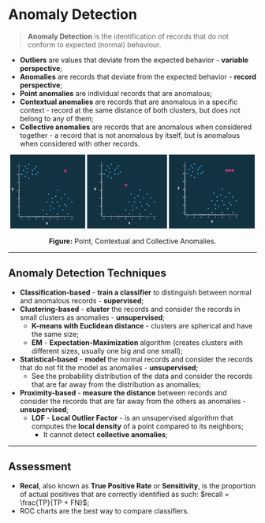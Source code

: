# Anomaly Detection

> **Anomaly Detection** is the identification of records that do not conform to expected (normal) behaviour.

- **Outliers** are values that deviate from the expected behavior - **variable perspective**;
- **Anomalies** are records that deviate from the expected behavior - **record perspective**;
- **Point anomalies** are individual records that are anomalous;
- **Contextual anomalies** are records that are anomalous in a specific context - record at the same distance of both clusters, but does not belong to any of them;
- **Collective anomalies** are records that are anomalous when considered together - a record that is not anomalous by itself, but is anomalous when considered with other records.

<p align="center">
    <img src="./imgs/point-anomaly.png" alt="Point Anomaly" height="150px">
    <img src="./imgs/context-anomaly.png" alt="Contextual Anomaly" height="150px">
    <img src="./imgs/collective-anomaly.png" alt="Collective Anomaly" height="150px">
</p>

<p align="center">
    <strong>Figure:</strong> Point, Contextual and Collective Anomalies.
</p>

---

## Anomaly Detection Techniques

- **Classification-based** - **train a classifier** to distinguish between normal and anomalous records - **supervised**;
- **Clustering-based** - **cluster** the records and consider the records in small clusters as anomalies - **unsupervised**;
  - **K-means with Euclidean distance** - clusters are spherical and have the same size;
  - **EM** - **Expectation-Maximization** algorithm (creates clusters with different sizes, usually one big and one small);
- **Statistical-based** - **model** the normal records and consider the records that do not fit the model as anomalies - **unsupervised**;
  - See the probability distribution of the data and consider the records that are far away from the distribution as anomalies;
- **Proximity-based** - **measure the distance** between records and consider the records that are far away from the others as anomalies - **unsupervised**;
  - **LOF** - **Local Outlier Factor** - is an unsupervised algorithm that computes the **local density** of a point compared to its neighbors;
    - It cannot detect **collective anomalies**;

---

## Assessment

- **Recal**, also known as **True Positive Rate** or **Sensitivity**, is the proportion of actual positives that are correctly identified as such: $recall = \frac{TP}{TP + FN}$;
- ROC charts are the best way to compare classifiers.
